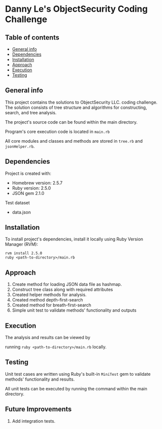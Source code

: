 # Danny Le's ObjectSecurity Coding Challenge

## Table of contents
* [General info](#general-info)
* [Dependencies](#technologies)
* [Installation](#Installation)
* [Approach](#approach)
* [Execution](#execution)
* [Testing](#Testing)


## General info
This project contains the solutions to ObjectSecurity LLC. coding challenge. The solution consists of tree structure and algorithms for constructing, search, and tree analysis.


The project's source code can be found within the main directory.

Program's core execution code is located in `main.rb`

All core modules and classes and methods are stored in `tree.rb` and `jsonHelper.rb`.
	
## Dependencies
Project is created with:
* Homebrew version: 2.5.7
* Ruby version: 2.5.0
* JSON gem 2.1.0

Test dataset
* data.json

	
## Installation
To install project's dependencies, install it locally using Ruby Version Manager (RVM):

```
rvm install 2.5.0
ruby <path-to-directory>/main.rb
```

## Approach
1. Create method for loading JSON data file as hashmap.
2. Construct tree class along with required attributes
3. Created helper methods for analysis.
4. Created method depth-first-search
5. Created method for breath-first-search
6. Simple unit test to validate methods' functionality and outputs

## Execution

The analysis and results can be viewed by 

running `ruby <path-to-directory>/main.rb` locally.

## Testing

Unit test cases are written using Ruby's built-in `MiniTest` gem to validate methods' functionality and results.

All unit tests can be executed by running the command within the main directory.

## Future Improvements

1. Add integration tests.
